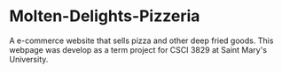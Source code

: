 # Molten-Delights-Pizzeria
A e-commerce website that sells pizza and other deep fried goods. This webpage was develop as a term project for CSCI 3829 at Saint Mary's University.
